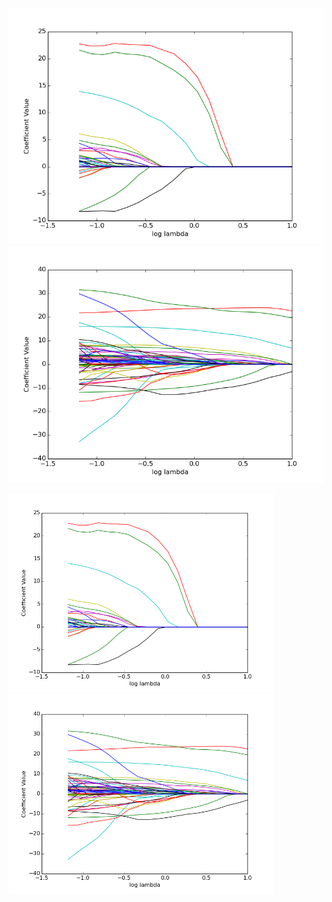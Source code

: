 ![alt-text-1](coef_prox.png "Proximal Gradient Descent") ![alt-text-2](coef_lasso.png "Scikit-Learn Lasso")

<img src="coef_prox.png" width="425"/> <img src="coef_lasso.png" width="425"/> 
